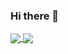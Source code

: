 ### Hi there 👋

<a href="https://github.com/jrsumner/github-readme-stats">
  <img align="center" src="https://github-readme-stats.vercel.app/api?username=JRSumner&theme=cobalt)" />
</a>

<a href="https://github.com/jrsumner/convoychat">
<img align="center" src="https://github-readme-stats.vercel.app/api/pin/?username=jrsumner&theme=cobalt" />
</a>
